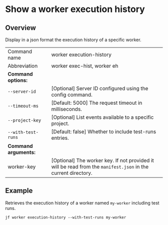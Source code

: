 
# Show a worker execution history

## Overview

Display in a json format the execution history of a specific worker.

|                        |                     |
|------------------------|------------------------------------------------------------------------------------------------------------------------------------------------------------------------------------|
| Command name           | worker execution-history    |
| Abbreviation           | worker exec-hist, worker eh                   |
| **Command options:**   |                                                                                                                                                                                    |
| `--server-id`          | \[Optional] Server ID configured using the config command. |
| `--timeout-ms`         | \[Default: 5000] The request timeout in milliseconds. |
| `--project-key`            | \[Optional] List events available to a specific project.|
| `--with-test-runs`         | \[Default: false]  Whether to include test-runs entries.|
| **Command arguments:** |                    |
| worker-key             | \[Optional]  The worker key. If not provided it will be read from the `manifest.json` in the current directory. |

## Example

Retrieves the execution history of a worker named `my-worker` including test runs.

```
jf worker execution-history --with-test-runs my-worker
```
